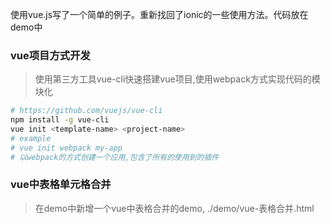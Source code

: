 使用vue.js写了一个简单的例子。重新找回了ionic的一些使用方法。代码放在demo中

### vue项目方式开发

> 使用第三方工具vue-cli快速搭建vue项目,使用webpack方式实现代码的模块化

```bash
# https://github.com/vuejs/vue-cli
npm install -g vue-cli
vue init <template-name> <project-name>
# example
# vue init webpack my-app
# 以webpack的方式创建一个应用,包含了所有的使用到的插件
```

### vue中表格单元格合并

> 在demo中新增一个vue中表格合并的demo, ./demo/vue-表格合并.html

